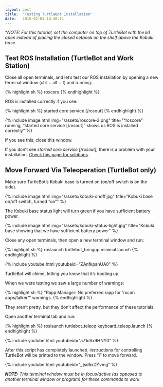 ```yaml
---
layout: post
title:  "Testing TurtleBot Installation"
date:   2015-02-01 13:46:11
---
```


***NOTE:* For this tutorial, set the computer on top of TurtleBot with the lid open instead of placing the closed netbook on the shelf above the Kobuki base.*

## Test ROS Installation (TurtleBot and Work Station)

Close all open terminals, and let’s test our ROS installation by opening a new terminal window (ctrl + alt + t) and running:

{% highlight sh %}
roscore
{% endhighlight %}

ROS is installed correctly if you see:

{% highlight sh %}
started core service [/rosout]
{% endhighlight %}

{% include image.html img="/assets/roscore-2.png" title="“roscore” running, “started core service [/rosout]” shows us ROS is installed correctly" %}

If you see this, close this window.

If you don’t see *started core service [/rosout]*, there is a problem with your installation. [Check this page for solutions](http://answers.ros.org/questions/).

## Move Forward Via Teleoperation (TurtleBot only)

Make sure TurtleBot’s Kobuki base is turned on (on/off switch is on the side).

{% include image.html img="/assets/kobuki-onoff.jpg" title="Kobuki base on/off switch, turned “on”" %}

The Kobuki base status light will turn green if you have sufficient battery power.

{% include image.html img="/assets/kobuki-status-light.jpg" title="Kobuki base showing that we have sufficient battery power" %}

Close any open terminals, then open a new terminal window and run:

{% highlight sh %}
roslaunch turtlebot_bringup minimal.launch 
{% endhighlight %}

{% include youtube.html youtubeid="ZAnfkpanUA0" %}

TurtleBot will chime, letting you know that it’s booting up.

When we were testing we saw a large number of warnings:

{% highlight sh %}
"Rapp Manager: No preferred rapp for  'rocon apps/talker'" warnings. 
{% endhighlight %}

They aren’t pretty, but they don’t affect the performance of these tutorials.

Open another terminal tab and run:

{% highlight sh %}
roslaunch turtlebot_teleop keyboard_teleop.launch
{% endhighlight %}

{% include youtube.html youtubeid="a71oSx9HNY0" %}

After this script has completely launched, instructions for controlling TurtleBot will be printed to the window. Press “i” to move forward.

{% include youtube.html youtubeid="_jsd5xDYvmg" %}

***NOTE:** This terminal window must be in focus/active (as opposed to another terminal window or program) for these commands to work.*